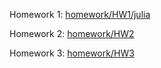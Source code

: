 Homework 1: [homework/HW1/julia](homework/HW1/julia)

Homework 2: [homework/HW2](homework/HW2)

Homework 3: [homework/HW3](homework/HW3)
